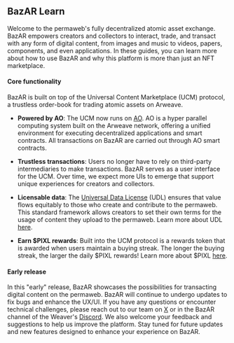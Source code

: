 ## BazAR Learn

Welcome to the permaweb's fully decentralized atomic asset exchange. BazAR empowers creators and collectors to interact, trade, and transact with any form of digital content, from images and music to videos, papers, components, and even applications. In these guides, you can learn more about how to use BazAR and why this platform is more than just an NFT marketplace.

#### Core functionality

BazAR is built on top of the Universal Content Marketplace (UCM) protocol, a trustless order-book for trading atomic assets on Arweave.

- **Powered by AO**: The UCM now runs on [AO](https://ao.arweave.net/). AO is a hyper parallel computing system built on the Arweave network, offering a unified environment for executing decentralized applications and smart contracts. All transactions on BazAR are carried out through AO smart contracts.

- **Trustless transactions**: Users no longer have to rely on third-party intermediaries to make transactions. BazAR serves as a user interface for the UCM. Over time, we expect more UIs to emerge that support unique experiences for creators and collectors.

- **Licensable data**: The [Universal Data License](https://udlicense.arweave.net/) (UDL) ensures that value flows equitably to those who create and contribute to the permaweb. This standard framework allows creators to set their own terms for the usage of content they upload to the permaweb. Learn more about UDL [here](#).

- **Earn $PIXL rewards**: Built into the UCM protocol is a rewards token that is awarded when users maintain a buying streak. The longer the buying streak, the larger the daily $PIXL rewards! Learn more about $PIXL [here](https://ao-bazar.arweave.net/#/docs/collectors/earn-pixl).

#### Early release

In this "early" release, BazAR showcases the possibilities for transacting digital content on the permaweb. BazAR will continue to undergo updates to fix bugs and enhance the UX/UI. If you have any questions or encounter technical challenges, please reach out to our team on [X](https://x.com/OurBazAR) or in the BazAR channel of the Weaver's [Discord](https://discord.com/invite/qhztcN3PsA). We also welcome your feedback and suggestions to help us improve the platform. Stay tuned for future updates and new features designed to enhance your experience on BazAR.
